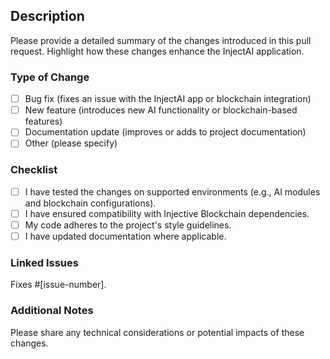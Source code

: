 ## Description
Please provide a detailed summary of the changes introduced in this pull request. Highlight how these changes enhance the InjectAI application.

### Type of Change
- [ ] Bug fix (fixes an issue with the InjectAI app or blockchain integration)
- [ ] New feature (introduces new AI functionality or blockchain-based features)
- [ ] Documentation update (improves or adds to project documentation)
- [ ] Other (please specify)

### Checklist
- [ ] I have tested the changes on supported environments (e.g., AI modules and blockchain configurations).
- [ ] I have ensured compatibility with Injective Blockchain dependencies.
- [ ] My code adheres to the project's style guidelines.
- [ ] I have updated documentation where applicable.

### Linked Issues
Fixes #[issue-number].

### Additional Notes
Please share any technical considerations or potential impacts of these changes.
